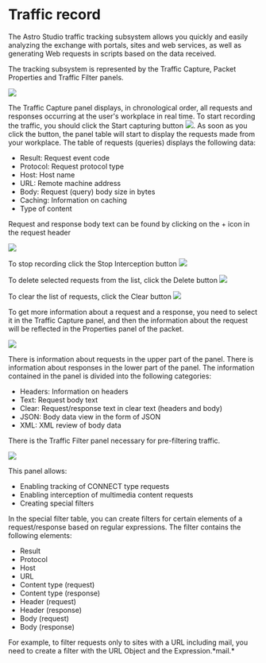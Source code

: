 # Traffic record

The Astro Studio traffic tracking subsystem allows you quickly and easily analyzing the exchange with portals, sites and web services, as well as generating Web requests in scripts based on the data received.

The tracking subsystem is represented by the Traffic Capture, Packet Properties and Traffic Filter panels.

![](<../.gitbook/assets/1(74)_new.png>)

The Traffic Capture panel displays, in chronological order, all requests and responses occurring at the user's workplace in real time. To start recording the traffic, you should click the Start capturing button ![](<../.gitbook/assets/0 (122).png>). As soon as you click the button, the panel table will start to display the requests made from your workplace. The table of requests (queries) displays the following data:

* Result: Request event code
* Protocol: Request protocol type
* Host: Host name
* URL: Remote machine address
* Body: Request (query) body size in bytes
* Caching: Information on caching
* Type of content

Request and response body text can be found by clicking on the + icon in the request header

![](<../.gitbook/assets/1 (75).png>)

To stop recording click the Stop Interception button ![](<../.gitbook/assets/2 (17).png>)

To delete selected requests from the list, click the Delete button ![](<../.gitbook/assets/3 (16).png>)

To clear the list of requests, click the Clear button ![](<../.gitbook/assets/4 (13).png>)

To get more information about a request and a response, you need to select it in the Traffic Capture panel, and then the information about the request will be reflected in the Properties panel of the packet.

![](<../.gitbook/assets/5 (12).png>)

There is information about requests in the upper part of the panel. There is information about responses in the lower part of the panel. The information contained in the panel is divided into the following categories:

* Headers: Information on headers
* Text: Request body text
* Clear: Request/response text in clear text (headers and body)
* JSON: Body data view in the form of JSON
* XML: XML review of body data

There is the Traffic Filter panel necessary for pre-filtering traffic.

![](<../.gitbook/assets/6 (11).png>)

This panel allows:

* Enabling tracking of CONNECT type requests
* Enabling interception of multimedia content requests
* Creating special filters

In the special filter table, you can create filters for certain elements of a request/response based on regular expressions. The filter contains the following elements:

* Result
* Protocol
* Host
* URL
* Content type (request)
* Content type (response)
* Header (request)
* Header (response)
* Body (request)
* Body (response)

For example, to filter requests only to sites with a URL including mail, you need to create a filter with the URL Object and the Expression.\*mail.\*
